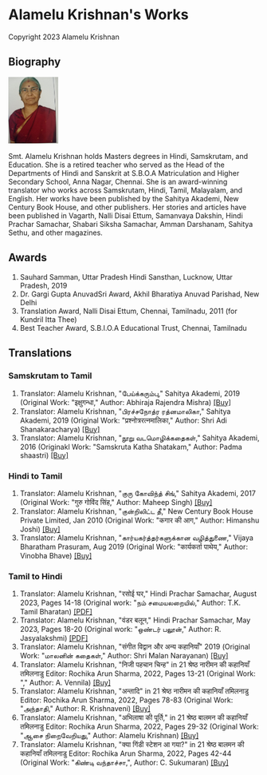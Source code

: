 # Alamelu Krishnan's Works

Copyright 2023 Alamelu Krishnan

## Biography

<img src="images/alamelu-krishnan-photo.jpg" width="100">

Smt. Alamelu Krishnan holds Masters degrees in Hindi, Samskrutam, and Education. She is a retired teacher who served as the Head of the Departments of Hindi and Sanskrit at S.B.O.A Matriculation and Higher Secondary School, Anna Nagar, Chennai. She is an award-winning translator who works across Samskrutam, Hindi, Tamil, Malayalam, and English. Her works have been published by the Sahitya Akademi, New Century Book House, and other publishers. Her stories and articles have been published in Vagarth, Nalli Disai Ettum, Samanvaya Dakshin, Hindi Prachar Samachar, Shabari Siksha Samachar, Amman Darshanam, Sahitya Sethu, and other magazines.

## Awards

  1. Sauhard Samman, Uttar Pradesh Hindi Sansthan, Lucknow, Uttar Pradesh, 2019
  1. Dr. Gargi Gupta AnuvadSri Award, Akhil Bharatiya Anuvad Parishad, New Delhi
  1. Translation Award, Nalli Disai Ettum, Chennai, Tamilnadu, 2011 (for Kundril Itta Thee)
  1. Best Teacher Award, S.B.I.O.A Educational Trust, Chennai, Tamilnadu

## Translations
### Samskrutam to Tamil

 1. Translator: Alamelu Krishnan, "பேய்க்கரும்பு," Sahitya Akademi, 2019 (Original Work: "इक्षुगन्धा," Author: Abhiraja Rajendra Mishra) [[Buy]](https://www.exoticindiaart.com/book/details/peikkarumbu-in-tamil-short-stories-mzh526/)
 1. Translator: Alamelu Krishnan, "பிரச்சநோத்ர ரத்னமாலிகா," Sahitya Akademi, 2019 (Original Work: "प्रश्नोत्ररत्नमालिका," Author: Shri Adi Shanakaracharya) [[Buy]](https://www.exoticindiaart.com/book/details/prasnottara-ratna-malika-in-24-indian-languages-nzt700/)
 1. Translator: Alamelu Krishnan, "நூறு வடமொழிக்கதைகள்," Sahitya Akademi, 2016 (Originakl Work: "Samskruta Katha Shatakam," Author: Padma shaastri) [[Buy]](https://www.amazon.com/Nooru-Vada-Mozhi-Kathaikal-tamil/dp/8126050098)

### Hindi to Tamil

 1. Translator: Alamelu Krishnan, "குரு கோவிந்த் சிங்," Sahitya Akademi, 2017 (Original Work: "गुरु गोविंद सिंह," Author: Maheep Singh) [[Buy]](https://centarambooks.com/product/%E0%AE%95%E0%AF%81%E0%AE%B0%E0%AF%81-%E0%AE%95%E0%AF%8B%E0%AE%B5%E0%AE%BF%E0%AE%A8%E0%AF%8D-%E0%AE%9A%E0%AE%BF%E0%AE%99%E0%AF%8D-guru-govind-singh/)
 1. Translator: Alamelu Krishnan, "குன்றிலிட்ட தீ," New Century Book House Private Limited, Jan 2010 (Original Work: "कगार की आग," Author: Himanshu Joshi) [[Buy]](https://www.noolulagam.com/tamil-book/3807/kuntrilitta-thee-book-type-kathaigal/)
 1. Translator: Alamelu Krishnan, "கார்யகர்த்தர்களுக்கான வழித்துணை," Vijaya Bharatham Prasuram, Aug 2019 (Original Work: "कार्यकर्ता पाथेय," Author: Vinobha Bhave) [[Buy]](https://vijayabharathambooks.com/books/kaaryakarthargalukkaana-vazhithunai/)

### Tamil to Hindi

  1. Translator: Alamelu Krishnan, "रसोई घर," Hindi Prachar Samachar, August 2023, Pages 14-18 (Original work: "நம் சமையலறையில்," Author: T.K. Tamil Bharatan) [[PDF]](files/08Aug2023Samachar.pdf)
  1. Translator: Alamelu Krishnan, "वंडर बलून," Hindi Prachar Samachar, May 2023, Pages 18-20 (Original work: "ஒண்டர் பலூன்," Author: R. Jasyalakshmi) [[PDF]](files/05May2023Samachar.pdf)
  1. Translator: Alamelu Krishnan, "संगीत विद्वान और अन्य कहानियाँ" 2019 (Original Work: "மாலனின் கதைகள்," Author: Shri Malan Narayanan) [[Buy]](https://www.flipkart.com/sangeet-vidwaan/p/itmfe9ygybfanrdy?pid=9788170104414&lid=LSTBOK9788170104414MPLGVV&marketplace=FLIPKART&cmpid=content_book_8965229628_gmc)
  1. Translator: Alamelu Krishnan, "निजी पहचान चिन्ह" in 21 श्रेष्ठ नारीमन की कहानियाँ तमिलनाडु Editor: Rochika Arun Sharma, 2022, Pages 13-21 (Original Work: "," Author: A. Vennila) [[Buy]](https://www.flipkart.com/21-shreshth-naariman-ki-kahaniyan/p/itmbeacca5f62956)
  1. Translator: Alamelu Krishnan, "अन्तादि" in 21 श्रेष्ठ नारीमन की कहानियाँ तमिलनाडु Editor: Rochika Arun Sharma, 2022, Pages 78-83 (Original Work: "அந்தாதி," Author: R. Krishnaveni) [[Buy]](https://www.flipkart.com/21-shreshth-naariman-ki-kahaniyan/p/itmbeacca5f62956)
  1. Translator: Alamelu Krishnan, "अभिलाषा की पूर्ति," in 21 श्रेष्ठ बालमन की कहानियाँ तमिलनाडु Editor: Rochika Arun Sharma, 2022, Pages 29-32 (Original Work: "ஆசை நிறைவேறியது," Author: Alamelu Krishnan) [[Buy]](https://idealbookdepot.com/product/21-shreshth-balman-ki-kahaniyan-tamilnadu/)
  1. Translator: Alamelu Krishnan, "क्या गिंडी स्टेशन आ गया?" in 21 श्रेष्ठ बालमन की कहानियाँ तमिलनाडु Editor: Rochika Arun Sharma, 2022, Pages 42-44 (Original Work: "கிண்டி வந்தாச்சா,", Author: C. Sukumaran) [[Buy]](https://idealbookdepot.com/product/21-shreshth-balman-ki-kahaniyan-tamilnadu/)

     


